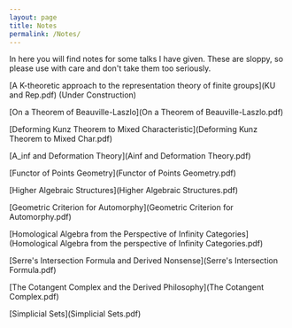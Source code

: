 ```yaml
---
layout: page
title: Notes
permalink: /Notes/
---
```


In here you will find notes for some talks I have given. These are sloppy, so please use with care and don't take them too seriously.

[A K-theoretic approach to the representation theory of finite groups](KU and Rep.pdf) (Under Construction)

[On a Theorem of Beauville-Laszlo](On a Theorem of Beauville-Laszlo.pdf)

[Deforming Kunz Theorem to Mixed Characteristic](Deforming Kunz Theorem to Mixed Char.pdf)

[A_inf and Deformation Theory](Ainf and Deformation Theory.pdf)

[Functor of Points Geometry](Functor of Points Geometry.pdf)

[Higher Algebraic Structures](Higher Algebraic Structures.pdf)

[Geometric Criterion for Automorphy](Geometric Criterion for Automorphy.pdf)

[Homological Algebra from the Perspective of Infinity Categories](Homological Algebra from the perspective of Infinity Categories.pdf)

[Serre's Intersection Formula and Derived Nonsense](Serre's Intersection Formula.pdf)

[The Cotangent Complex and the Derived Philosophy](The Cotangent Complex.pdf)

[Simplicial Sets](Simplicial Sets.pdf)

